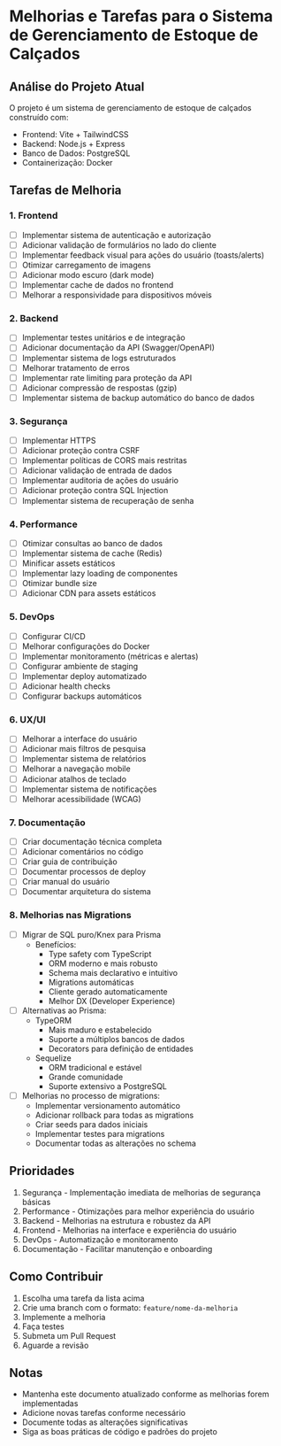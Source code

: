 # Melhorias e Tarefas para o Sistema de Gerenciamento de Estoque de Calçados

## Análise do Projeto Atual
O projeto é um sistema de gerenciamento de estoque de calçados construído com:
- Frontend: Vite + TailwindCSS
- Backend: Node.js + Express
- Banco de Dados: PostgreSQL
- Containerização: Docker

## Tarefas de Melhoria

### 1. Frontend
- [ ] Implementar sistema de autenticação e autorização
- [ ] Adicionar validação de formulários no lado do cliente
- [ ] Implementar feedback visual para ações do usuário (toasts/alerts)
- [ ] Otimizar carregamento de imagens
- [ ] Adicionar modo escuro (dark mode)
- [ ] Implementar cache de dados no frontend
- [ ] Melhorar a responsividade para dispositivos móveis

### 2. Backend
- [ ] Implementar testes unitários e de integração
- [ ] Adicionar documentação da API (Swagger/OpenAPI)
- [ ] Implementar sistema de logs estruturados
- [ ] Melhorar tratamento de erros
- [ ] Implementar rate limiting para proteção da API
- [ ] Adicionar compressão de respostas (gzip)
- [ ] Implementar sistema de backup automático do banco de dados

### 3. Segurança
- [ ] Implementar HTTPS
- [ ] Adicionar proteção contra CSRF
- [ ] Implementar políticas de CORS mais restritas
- [ ] Adicionar validação de entrada de dados
- [ ] Implementar auditoria de ações do usuário
- [ ] Adicionar proteção contra SQL Injection
- [ ] Implementar sistema de recuperação de senha

### 4. Performance
- [ ] Otimizar consultas ao banco de dados
- [ ] Implementar sistema de cache (Redis)
- [ ] Minificar assets estáticos
- [ ] Implementar lazy loading de componentes
- [ ] Otimizar bundle size
- [ ] Adicionar CDN para assets estáticos

### 5. DevOps
- [ ] Configurar CI/CD
- [ ] Melhorar configurações do Docker
- [ ] Implementar monitoramento (métricas e alertas)
- [ ] Configurar ambiente de staging
- [ ] Implementar deploy automatizado
- [ ] Adicionar health checks
- [ ] Configurar backups automáticos

### 6. UX/UI
- [ ] Melhorar a interface do usuário
- [ ] Adicionar mais filtros de pesquisa
- [ ] Implementar sistema de relatórios
- [ ] Melhorar a navegação mobile
- [ ] Adicionar atalhos de teclado
- [ ] Implementar sistema de notificações
- [ ] Melhorar acessibilidade (WCAG)

### 7. Documentação
- [ ] Criar documentação técnica completa
- [ ] Adicionar comentários no código
- [ ] Criar guia de contribuição
- [ ] Documentar processos de deploy
- [ ] Criar manual do usuário
- [ ] Documentar arquitetura do sistema

### 8. Melhorias nas Migrations
- [ ] Migrar de SQL puro/Knex para Prisma
  - Benefícios:
    - Type safety com TypeScript
    - ORM moderno e mais robusto
    - Schema mais declarativo e intuitivo
    - Migrations automáticas
    - Cliente gerado automaticamente
    - Melhor DX (Developer Experience)
- [ ] Alternativas ao Prisma:
  - TypeORM
    - Mais maduro e estabelecido
    - Suporte a múltiplos bancos de dados
    - Decorators para definição de entidades
  - Sequelize
    - ORM tradicional e estável
    - Grande comunidade
    - Suporte extensivo a PostgreSQL
- [ ] Melhorias no processo de migrations:
  - Implementar versionamento automático
  - Adicionar rollback para todas as migrations
  - Criar seeds para dados iniciais
  - Implementar testes para migrations
  - Documentar todas as alterações no schema

## Prioridades
1. Segurança - Implementação imediata de melhorias de segurança básicas
2. Performance - Otimizações para melhor experiência do usuário
3. Backend - Melhorias na estrutura e robustez da API
4. Frontend - Melhorias na interface e experiência do usuário
5. DevOps - Automatização e monitoramento
6. Documentação - Facilitar manutenção e onboarding

## Como Contribuir
1. Escolha uma tarefa da lista acima
2. Crie uma branch com o formato: `feature/nome-da-melhoria`
3. Implemente a melhoria
4. Faça testes
5. Submeta um Pull Request
6. Aguarde a revisão

## Notas
- Mantenha este documento atualizado conforme as melhorias forem implementadas
- Adicione novas tarefas conforme necessário
- Documente todas as alterações significativas
- Siga as boas práticas de código e padrões do projeto
